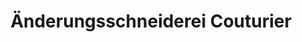 ---
title: "Änderungsschneiderei Couturier"
url: /stuttgart/aenderungsschneiderei-couturier/
shop: Schneiderei
---